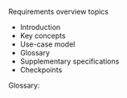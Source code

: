 Requirements overview topics
- Introduction
- Key concepts
- Use-case model
- Glossary
- Supplementary specifications
- Checkpoints

Glossary: 
